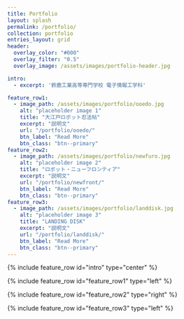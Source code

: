 ```yaml
---
title: Portfolio
layout: splash
permalink: /portfolio/
collection: portfolio
entries_layout: grid
header:
  overlay_color: "#000"
  overlay_filter: "0.5"
  overlay_image: /assets/images/portfolio-header.jpg

intro:
  - excerpt: '鈴鹿工業高等専門学校 電子情報工学科'

feature_row1:
  - image_path: /assets/images/portfolio/ooedo.jpg
    alt: "placeholder image 1"
    title: "大江戸ロボット忍法帖"
    excerpt: "説明文"
    url: "/portfolio/ooedo/"
    btn_label: "Read More"
    btn_class: "btn--primary"
feature_row2:
  - image_path: /assets/images/portfolio/newfuro.jpg
    alt: "placeholder image 2"
    title: "ロボット・ニューフロンティア"
    excerpt: "説明文"
    url: "/portfolio/newfront/"
    btn_label: "Read More"
    btn_class: "btn--primary"
feature_row3:
  - image_path: /assets/images/portfolio/landdisk.jpg
    alt: "placeholder image 3"
    title: "LANDING DISK"
    excerpt: "説明文"
    url: "/portfolio/landdisk/"
    btn_label: "Read More"
    btn_class: "btn--primary"
---
```


{% include feature_row id="intro" type="center" %}

{% include feature_row id="feature_row1" type="left" %}

{% include feature_row id="feature_row2" type="right" %}

{% include feature_row id="feature_row3" type="left" %}
